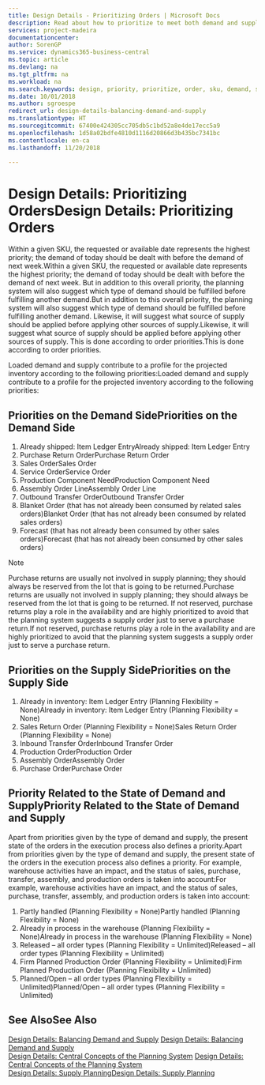 ```yaml
---
title: Design Details - Prioritizing Orders | Microsoft Docs
description: Read about how to prioritize to meet both demand and supply requirements.
services: project-madeira
documentationcenter: 
author: SorenGP
ms.service: dynamics365-business-central
ms.topic: article
ms.devlang: na
ms.tgt_pltfrm: na
ms.workload: na
ms.search.keywords: design, priority, prioritize, order, sku, demand, supply
ms.date: 10/01/2018
ms.author: sgroespe
redirect_url: design-details-balancing-demand-and-supply
ms.translationtype: HT
ms.sourcegitcommit: 67400e424305cc705db5c1bd52a8e4de17ecc5a9
ms.openlocfilehash: 1d58a02bdfe4810d1116d20866d3b435bc7341bc
ms.contentlocale: en-ca
ms.lasthandoff: 11/20/2018

---
```

# <a name="design-details-prioritizing-orders"></a><span data-ttu-id="cb324-103">Design Details: Prioritizing Orders</span><span class="sxs-lookup"><span data-stu-id="cb324-103">Design Details: Prioritizing Orders</span></span>
<span data-ttu-id="cb324-104">Within a given SKU, the requested or available date represents the highest priority; the demand of today should be dealt with before the demand of next week.</span><span class="sxs-lookup"><span data-stu-id="cb324-104">Within a given SKU, the requested or available date represents the highest priority; the demand of today should be dealt with before the demand of next week.</span></span> <span data-ttu-id="cb324-105">But in addition to this overall priority, the planning system will also suggest which type of demand should be fulfilled before fulfilling another demand.</span><span class="sxs-lookup"><span data-stu-id="cb324-105">But in addition to this overall priority, the planning system will also suggest which type of demand should be fulfilled before fulfilling another demand.</span></span> <span data-ttu-id="cb324-106">Likewise, it will suggest what source of supply should be applied before applying other sources of supply.</span><span class="sxs-lookup"><span data-stu-id="cb324-106">Likewise, it will suggest what source of supply should be applied before applying other sources of supply.</span></span> <span data-ttu-id="cb324-107">This is done according to order priorities.</span><span class="sxs-lookup"><span data-stu-id="cb324-107">This is done according to order priorities.</span></span>  

<span data-ttu-id="cb324-108">Loaded demand and supply contribute to a profile for the projected inventory according to the following priorities:</span><span class="sxs-lookup"><span data-stu-id="cb324-108">Loaded demand and supply contribute to a profile for the projected inventory according to the following priorities:</span></span>  

## <a name="priorities-on-the-demand-side"></a><span data-ttu-id="cb324-109">Priorities on the Demand Side</span><span class="sxs-lookup"><span data-stu-id="cb324-109">Priorities on the Demand Side</span></span>  
1. <span data-ttu-id="cb324-110">Already shipped: Item Ledger Entry</span><span class="sxs-lookup"><span data-stu-id="cb324-110">Already shipped: Item Ledger Entry</span></span>  
2. <span data-ttu-id="cb324-111">Purchase Return Order</span><span class="sxs-lookup"><span data-stu-id="cb324-111">Purchase Return Order</span></span>  
3. <span data-ttu-id="cb324-112">Sales Order</span><span class="sxs-lookup"><span data-stu-id="cb324-112">Sales Order</span></span>  
4. <span data-ttu-id="cb324-113">Service Order</span><span class="sxs-lookup"><span data-stu-id="cb324-113">Service Order</span></span>  
5. <span data-ttu-id="cb324-114">Production Component Need</span><span class="sxs-lookup"><span data-stu-id="cb324-114">Production Component Need</span></span>  
6. <span data-ttu-id="cb324-115">Assembly Order Line</span><span class="sxs-lookup"><span data-stu-id="cb324-115">Assembly Order Line</span></span>  
7. <span data-ttu-id="cb324-116">Outbound Transfer Order</span><span class="sxs-lookup"><span data-stu-id="cb324-116">Outbound Transfer Order</span></span>  
8. <span data-ttu-id="cb324-117">Blanket Order (that has not already been consumed by related sales orders)</span><span class="sxs-lookup"><span data-stu-id="cb324-117">Blanket Order (that has not already been consumed by related sales orders)</span></span>  
9. <span data-ttu-id="cb324-118">Forecast (that has not already been consumed by other sales orders)</span><span class="sxs-lookup"><span data-stu-id="cb324-118">Forecast (that has not already been consumed by other sales orders)</span></span>  

> [!NOTE]  
>  <span data-ttu-id="cb324-119">Purchase returns are usually not involved in supply planning; they should always be reserved from the lot that is going to be returned.</span><span class="sxs-lookup"><span data-stu-id="cb324-119">Purchase returns are usually not involved in supply planning; they should always be reserved from the lot that is going to be returned.</span></span> <span data-ttu-id="cb324-120">If not reserved, purchase returns play a role in the availability and are highly prioritized to avoid that the planning system suggests a supply order just to serve a purchase return.</span><span class="sxs-lookup"><span data-stu-id="cb324-120">If not reserved, purchase returns play a role in the availability and are highly prioritized to avoid that the planning system suggests a supply order just to serve a purchase return.</span></span>  

## <a name="priorities-on-the-supply-side"></a><span data-ttu-id="cb324-121">Priorities on the Supply Side</span><span class="sxs-lookup"><span data-stu-id="cb324-121">Priorities on the Supply Side</span></span>  
1. <span data-ttu-id="cb324-122">Already in inventory: Item Ledger Entry (Planning Flexibility = None)</span><span class="sxs-lookup"><span data-stu-id="cb324-122">Already in inventory: Item Ledger Entry (Planning Flexibility = None)</span></span>  
2. <span data-ttu-id="cb324-123">Sales Return Order (Planning Flexibility = None)</span><span class="sxs-lookup"><span data-stu-id="cb324-123">Sales Return Order (Planning Flexibility = None)</span></span>  
3. <span data-ttu-id="cb324-124">Inbound Transfer Order</span><span class="sxs-lookup"><span data-stu-id="cb324-124">Inbound Transfer Order</span></span>  
4. <span data-ttu-id="cb324-125">Production Order</span><span class="sxs-lookup"><span data-stu-id="cb324-125">Production Order</span></span>  
5. <span data-ttu-id="cb324-126">Assembly Order</span><span class="sxs-lookup"><span data-stu-id="cb324-126">Assembly Order</span></span>  
6. <span data-ttu-id="cb324-127">Purchase Order</span><span class="sxs-lookup"><span data-stu-id="cb324-127">Purchase Order</span></span>  

## <a name="priority-related-to-the-state-of-demand-and-supply"></a><span data-ttu-id="cb324-128">Priority Related to the State of Demand and Supply</span><span class="sxs-lookup"><span data-stu-id="cb324-128">Priority Related to the State of Demand and Supply</span></span>  
<span data-ttu-id="cb324-129">Apart from priorities given by the type of demand and supply, the present state of the orders in the execution process also defines a priority.</span><span class="sxs-lookup"><span data-stu-id="cb324-129">Apart from priorities given by the type of demand and supply, the present state of the orders in the execution process also defines a priority.</span></span> <span data-ttu-id="cb324-130">For example, warehouse activities have an impact, and the status of sales, purchase, transfer, assembly, and production orders is taken into account:</span><span class="sxs-lookup"><span data-stu-id="cb324-130">For example, warehouse activities have an impact, and the status of sales, purchase, transfer, assembly, and production orders is taken into account:</span></span>  

1. <span data-ttu-id="cb324-131">Partly handled (Planning Flexibility = None)</span><span class="sxs-lookup"><span data-stu-id="cb324-131">Partly handled (Planning Flexibility = None)</span></span>  
2. <span data-ttu-id="cb324-132">Already in process in the warehouse (Planning Flexibility = None)</span><span class="sxs-lookup"><span data-stu-id="cb324-132">Already in process in the warehouse (Planning Flexibility = None)</span></span>  
3. <span data-ttu-id="cb324-133">Released – all order types (Planning Flexibility = Unlimited)</span><span class="sxs-lookup"><span data-stu-id="cb324-133">Released – all order types (Planning Flexibility = Unlimited)</span></span>  
4. <span data-ttu-id="cb324-134">Firm Planned Production Order (Planning Flexibility = Unlimited)</span><span class="sxs-lookup"><span data-stu-id="cb324-134">Firm Planned Production Order (Planning Flexibility = Unlimited)</span></span>  
5. <span data-ttu-id="cb324-135">Planned/Open – all order types (Planning Flexibility = Unlimited)</span><span class="sxs-lookup"><span data-stu-id="cb324-135">Planned/Open – all order types (Planning Flexibility = Unlimited)</span></span>  

## <a name="see-also"></a><span data-ttu-id="cb324-136">See Also</span><span class="sxs-lookup"><span data-stu-id="cb324-136">See Also</span></span>  
<span data-ttu-id="cb324-137">[Design Details: Balancing Demand and Supply](design-details-balancing-demand-and-supply.md) </span><span class="sxs-lookup"><span data-stu-id="cb324-137">[Design Details: Balancing Demand and Supply](design-details-balancing-demand-and-supply.md) </span></span>  
<span data-ttu-id="cb324-138">[Design Details: Central Concepts of the Planning System](design-details-central-concepts-of-the-planning-system.md) </span><span class="sxs-lookup"><span data-stu-id="cb324-138">[Design Details: Central Concepts of the Planning System](design-details-central-concepts-of-the-planning-system.md) </span></span>  
[<span data-ttu-id="cb324-139">Design Details: Supply Planning</span><span class="sxs-lookup"><span data-stu-id="cb324-139">Design Details: Supply Planning</span></span>](design-details-supply-planning.md)

